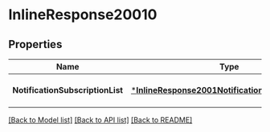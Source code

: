 # InlineResponse20010

## Properties
Name | Type | Description | Notes
------------ | ------------- | ------------- | -------------
**NotificationSubscriptionList** | [***InlineResponse2001NotificationSubscriptionList**](inline_response_200_1_notificationSubscriptionList.md) |  | [optional] [default to null]

[[Back to Model list]](../README.md#documentation-for-models) [[Back to API list]](../README.md#documentation-for-api-endpoints) [[Back to README]](../README.md)


